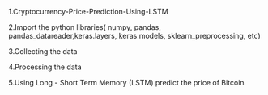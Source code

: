 1.Cryptocurrency-Price-Prediction-Using-LSTM

2.Import the python libraries( numpy, pandas, pandas_datareader,keras.layers, keras.models, sklearn_preprocessing, etc)

3.Collecting the data 

4.Processing the data

5.Using Long - Short Term Memory (LSTM) predict the price of Bitcoin
